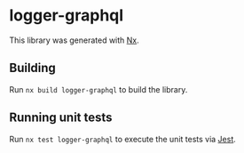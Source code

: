 # logger-graphql

This library was generated with [Nx](https://nx.dev).

## Building

Run `nx build logger-graphql` to build the library.

## Running unit tests

Run `nx test logger-graphql` to execute the unit tests via [Jest](https://jestjs.io).
